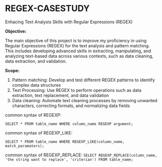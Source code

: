 # REGEX-CASESTUDY
Enhacing Text Analysis Skills with Regular Expressions (REGEX)

**Objective:**

The main objective of this project is to improve my proficiency in using Regular Expressions (REGEX) for the text analysis and pattern matching. This includes developing advanced skills in extracting, manipulating, and analyzing text-based data across various contexts, such as data cleaning, data extraction, and validation.

**Scope:**
1. Pattern matching: Develop and test different REGEX patterns to identify complex data structures
2. Text Processing: Use REGEX to perform operations such as data extraction, text replacement, and data validation
3. Data cleaning: Automate text cleaning processes by removing unwanted characters, correcting formats, and normalizing data fields

common syntax of REGEXP:

`SELECT * FROM table_name WHERE column_name REGEXP argument;`

common syntax of REGEXP_LIKE:

`SELECT * FROM table_name WHERE REGEXP_LIKE(column_name, match_paramaters);`

common syntax of REGEXP_REPLACE:
`SELECT REGEXP_REPLACE(column_name, 'the string want to replace', 'criterian') FROM table_name;`
